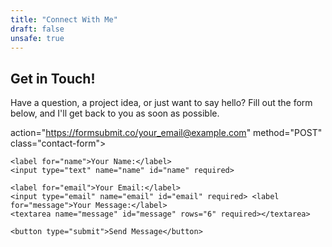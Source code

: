 ```yaml
---
title: "Connect With Me"
draft: false
unsafe: true
---
```


## Get in Touch!

Have a question, a project idea, or just want to say hello? Fill out the form below, and I'll get back to you as soon as possible.


<form 

action="https://formsubmit.co/your_email@example.com" method="POST" class="contact-form">
    <input type="hidden" name="_subject" value="New Contact Form Submission from Your Website Name!">

    <label for="name">Your Name:</label>
    <input type="text" name="name" id="name" required>

    <label for="email">Your Email:</label>
    <input type="email" name="email" id="email" required> <label for="message">Your Message:</label>
    <textarea name="message" id="message" rows="6" required></textarea>

    <button type="submit">Send Message</button>
    
</form>